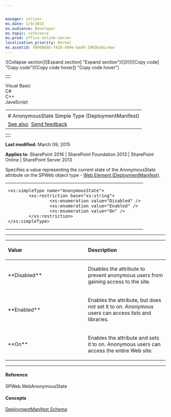 ```yaml
---


manager: soliver
ms.date: 3/9/2015
ms.audience: Developer
ms.topic: reference
ms.prod: office-online-server
localization_priority: Normal
ms.assetid: 499d068b-f426-499e-bad9-1903ba8cc4ae
---
```


![Collapse
section]![Expand
section] "Expand section")![]()![])![]![]()![Copy
code] "Copy code")![Copy code
hover]( "Copy code hover")
<table>
<tbody>
<tr class="odd">
<td align="left"></td>
</tr>
</tbody>
</table>

Visual Basic  
C\#  
C++  
JavaScript  

<table>
<tbody>
<tr class="odd">
<td align="left"><span id="runningHeaderText"></span></td>
</tr>
<tr class="even">
<td align="left"># AnonymousState Simple Type (DeploymentManifest)</td>
</tr>
<tr class="odd">
<td align="left"><a href="#seeAlsoToggle">See also</a>  <span id="headfeedbackarea" class="feedbackhead"><a href="javascript:SubmitFeedback(&#39;docthis@Microsoft.com&#39;,&#39;&#39;,&#39;&#39;,&#39;&#39;,&#39;1.0.18082.1225&#39;,&#39;%0\dThank%20you%20for%20your%20feedback.%20The%20developer%20writing%20teams%20use%20your%20feedback%20to%20improve%20documentation.%20While%20we%20are%20reviewing%20your%20feedback,%20we%20may%20send%20you%20e-mail%20to%20ask%20for%20clarification%20or%20feedback%20on%20a%20solution.%20We%20do%20not%20use%20your%20e-mail%20address%20for%20any%20other%20purpose%20and%20we%20delete%20it%20after%20we%20finish%20our%20review.%0\AFor%20further%20information%20about%20the%20privacy%20policies%20of%20Microsoft,%20please%20see%20http://privacy.microsoft.com/en-us/default.aspx.%0\A%0\d&#39;,&#39;Customer%20feedback&#39;);">Send feedback</a></span></td>
</tr>
</tbody>
</table>

<table>
<colgroup>
<col width="100%" />
</colgroup>
<tbody>
<tr class="odd">
<td align="left"></td>
</tr>
</tbody>
</table>

**Last modified:** March 09, 2015

**Applies to**: SharePoint 2016 | SharePoint Foundation 2013 |
SharePoint Online | SharePoint Server 2013

Specifies a value representing the current state of the <span
class="keyword">AnonymousState</span> attribute on the <span
class="keyword">SPWeb</span> object type - [Web
Element
(DeploymentManifest)](web-element-deploymentmanifest.md)</span>.

<span codelanguage="other"></span>
<table>
<colgroup>
<col width="100%" />
</colgroup>
<tbody>
<tr class="odd">
<td align="left"><pre><code>&lt;xs:simpleType name=&quot;AnonymousState&quot;&gt;
        &lt;xs:restriction base=&quot;xs:string&quot;&gt;
                &lt;xs:enumeration value=&quot;Disabled&quot; /&gt;
                &lt;xs:enumeration value=&quot;Enabled&quot; /&gt;
                &lt;xs:enumeration value=&quot;On&quot; /&gt;
        &lt;/xs:restriction&gt;
&lt;/xs:simpleType&gt;</code></pre></td>
</tr>
</tbody>
</table>


-------------------------------------------------------------------------------------------------------------------------------------------------------------------------------------------------------

<table>
<colgroup>
<col width="50%" />
<col width="50%" />
</colgroup>
<thead>
<tr class="header">
<th align="left"><p>Value</p></th>
<th align="left"><p>Description</p></th>
</tr>
</thead>
<tbody>
<tr class="odd">
<td align="left"><p>**Disabled**</p></td>
<td align="left"><p>Disables the attribute to prevent anonymous users from gaining access to the site.</p></td>
</tr>
<tr class="even">
<td align="left"><p>**Enabled**</p></td>
<td align="left"><p>Enables the attribute, but does not set it to on. Anonymous users can access lists and libraries.</p></td>
</tr>
<tr class="odd">
<td align="left"><p>**On**</p></td>
<td align="left"><p>Enables the attribute and sets it to on. Anonymous users can access the entire Web site.</p></td>
</tr>
</tbody>
</table>


-------------------------------------------------------------------------------------------------------------------------------------------------------------------------------------------

#### Reference

<span sdata="cer"
target="T:Microsoft.SharePoint.SPWeb.WebAnonymousState"><span
class="nolink">SPWeb.WebAnonymousState</span></span>

#### Concepts

[DeploymentManifest
Schema](deploymentmanifest-schema.md)</span>








